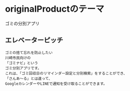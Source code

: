 # originalProductのテーマ

ゴミの分別アプリ

## エレベーターピッチ

```:html
ゴミの捨て忘れを防止したい
川崎市民向けの
「ゴミナビ」という
ゴミ分別アプリです。
これは、「ゴミ回収日のリマインダー設定と分別検索」をすることができ、
「さんあ〜る」とは違って、
GoogleカレンダーやLINEで通知を受け取ることができます。
```
